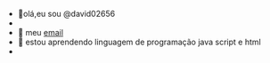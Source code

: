 - 👋olá,eu sou @david02656
- 
- 👀 meu [email](david.alexandre.freitas@escola.pr.gov.br)
- 🌱 estou aprendendo linguagem de programação java script e html
- 
